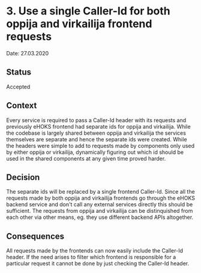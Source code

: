 # 3. Use a single Caller-Id for both oppija and virkailija frontend requests

Date: 27.03.2020

## Status

Accepted

## Context

Every service is required to pass a Caller-Id header with its requests and previously eHOKS frontend had separate
ids for oppija and virkailija. While the codebase is largely shared between oppija and virkailija the services themselves
are separate and hence the separate ids were created. While the headers were simple to add to requests made by
components only used by either oppija or virkailija, dynamically figuring out which id should be used in the shared
components at any given time proved harder.

## Decision

The separate ids will be replaced by a single frontend Caller-Id. Since all the requests made by both oppija and
virkailija frontends go through the eHOKS backend service and don't call any external services directly this
should be sufficient. The requests from oppija and virkailija can be distinquished from each other via other means,
eg. they use different backend APIs altogether.

## Consequences

All requests made by the frontends can now easily include the Caller-Id header. If the need arises to filter which
frontend is responsible for a particular request it cannot be done by just checking the Caller-Id header.
